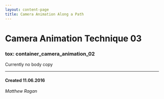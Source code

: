 ```yaml
---
layout: content-page
title: Camera Animation Along a Path
---
```


# Camera Animation Technique 03
### tox: container_camera_animation_02

Currently no body copy

---
#### Created 11.06.2016
*Matthew Ragan*